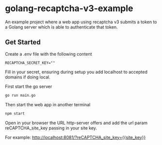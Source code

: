 # golang-recaptcha-v3-example

An example project where a web app using recaptcha v3 submits a token to a Golang server which is able to authenticate that token.

## Get Started

Create a .env file with the following content

```env
RECAPTCHA_SECRET_KEY=""
```

Fill in your secret, ensuring during setup you add localhost to accepted domains if doing local.

First start the go server

```bash
go run main.go
```

Then start the web app in another terminal

```bash
npm start
```

Open in your browser the URL http-server offers and add the url param reCAPTCHA_site_key passing in your site key.

For example: [http://localhost:8081/?reCAPTCHA_site_key={{site_key}}](http://localhost:8081/?reCAPTCHA_site_key={{site_key}})
